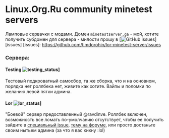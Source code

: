# Linux.Org.Ru community minetest servers

Ламповые сервачки с модами. Домен `minetestserver.ga` - мой, хотите получить субдомен для сервера - милости прошу в [![GitHub issues](https://img.shields.io/github/issues-raw/timdorohin/lor-minetest-server.svg)][issues]
[issues]: https://github.com/timdorohin/lor-minetest-server/issues

### Сервера:

#### Testing ![testing_status](https://img.shields.io/badge/Cтатус:-online-green.svg)]

Тестовый подкроватный самосбор, та же сборка, что и на основном, порядка нет роллбека нет, живите как хотите. Вайпы и поломки по желанию левой пятки админа.

#### Lor ![lor_status](https://img.shields.io/badge/Cтатус:-wip-gray.svg)]

"Боевой" сервер предоставленный @ravdinve. Роллбек включен, возможность все ломать по-умолчанию отсутствует, чтобы ее получить зайдите в [специальный issue](https://www.linux.org.ru/forum/games/13503450), [тему на форуме](https://www.linux.org.ru/forum/games/13503450), или просто достаньте своим нытьем админа (за что я вас кикну :lol)
